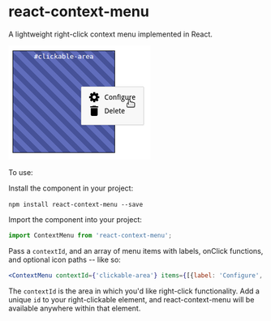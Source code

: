 # react-context-menu

A lightweight right-click context menu implemented in React.

![example right-click menu](react-context-menu.png?raw=true "example right-click menu")

To use:

Install the component in your project:

```npm install react-context-menu --save```

Import the component into your project:

```javascript
import ContextMenu from 'react-context-menu';
```

Pass a ```contextId```, and an array of menu items with labels, onClick functions, and optional icon paths -- like so:

```jsx
<ContextMenu contextId={'clickable-area'} items={[{label: 'Configure', onClick: this.configHandler, icon: 'path/to/icon.svg'}, {label: 'Delete', onClick: this.deleteHandler}]} />
```

The ```contextId``` is the area in which you'd like right-click functionality. Add a unique ```id``` to your right-clickable element, and react-context-menu will be available anywhere within that element.
